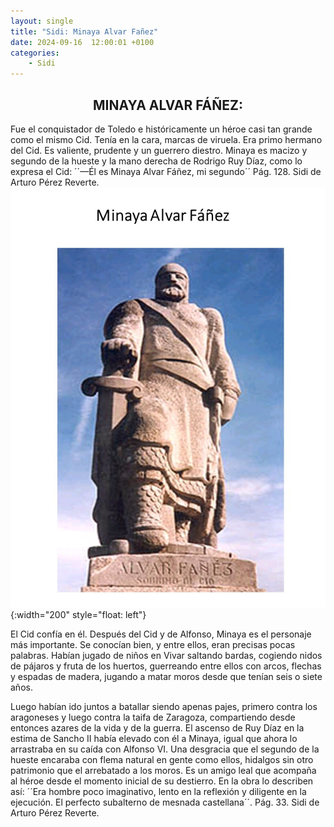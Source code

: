 ```yaml
---
layout: single
title: "Sidi: Minaya Alvar Fañez"
date: 2024-09-16  12:00:01 +0100
categories: 
    - Sidi
---
```



<center><h2>MINAYA ALVAR FÁÑEZ:</h2></center>


Fue el conquistador de Toledo e históricamente un héroe casi tan grande como el mismo 
Cid. Tenía en la cara, marcas de viruela. Era primo hermano del Cid. Es valiente, 
prudente y un guerrero diestro. Minaya es macizo y segundo de la hueste y la mano 
derecha de Rodrigo Ruy Díaz, como lo expresa el Cid: ´´—Él es Minaya Alvar Fáñez, mi 
segundo´´   Pág.  128.  Sidi  de Arturo Pérez Reverte. ![alt text](</assets/img/sidi 17.jpg>){:width="200" style="float: left"}


El Cid confía en él.   Después del Cid y de Alfonso, Minaya es el personaje más 
importante.  Se conocían bien, y entre ellos, eran precisas pocas palabras. Habían 
jugado de niños en Vivar saltando bardas, cogiendo nidos de pájaros y fruta de los 
huertos, guerreando entre ellos con arcos, flechas y espadas de madera, jugando a 
matar moros desde que tenían seis o siete años.     

Luego habían ido juntos a batallar siendo apenas pajes, primero contra los aragoneses 
y luego contra la taifa de Zaragoza, compartiendo desde entonces azares de la vida y 
de la guerra. El ascenso de Ruy Díaz en la estima  de Sancho II había elevado con él 
a Minaya, igual que ahora lo arrastraba en su caída con Alfonso VI. Una desgracia que 
el segundo de la hueste encaraba con flema natural en gente como ellos, hidalgos sin 
otro patrimonio que el arrebatado a los moros. Es un amigo leal que acompaña al héroe 
desde el momento inicial de su destierro. En la obra lo describen así:  ´´Era hombre 
poco imaginativo, lento en la reflexión y diligente en la ejecución. El perfecto 
subalterno de mesnada castellana´´.  Pág.  33.  Sidi  de Arturo Pérez Reverte.  



